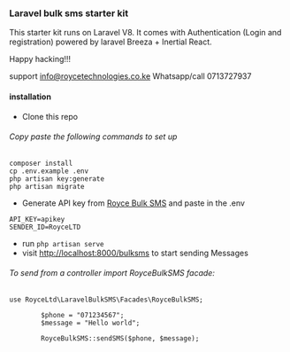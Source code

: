 ### Laravel bulk sms starter kit

This starter kit runs on Laravel V8. It comes with Authentication (Login and registration) powered by laravel Breeza + Inertial React.

Happy hacking!!!

support info@roycetechnologies.co.ke Whatsapp/call 0713727937

#### installation

-   Clone this repo

###### Copy paste the following commands to set up

```
composer install
cp .env.example .env
php artisan key:generate
php artisan migrate
```

-   Generate API key from [Royce Bulk SMS]('https://bulksms.roycetechnologies.co.ke') and paste in the .env

```
API_KEY=apikey
SENDER_ID=RoyceLTD

```

-   run `php artisan serve`
-   visit [http://localhost:8000/bulksms]('http://localhost:8000/bulksms') to start sending Messages

###### To send from a controller import RoyceBulkSMS facade:

```
use RoyceLtd\LaravelBulkSMS\Facades\RoyceBulkSMS;

        $phone = "071234567";
        $message = "Hello world";

        RoyceBulkSMS::sendSMS($phone, $message);

```
